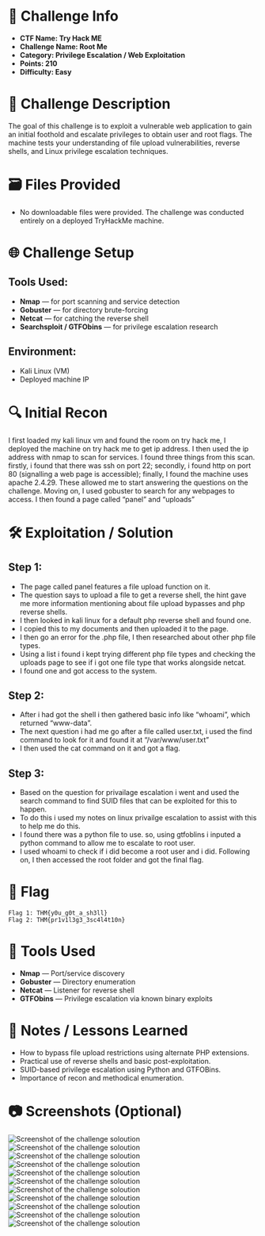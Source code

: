 # 📌 Challenge Info

- **CTF Name: Try Hack ME**
- **Challenge Name: Root Me**
- **Category: Privilege Escalation / Web Exploitation**
- **Points: 210**
- **Difficulty: Easy**

# 🧠 Challenge Description

The goal of this challenge is to exploit a vulnerable web application to gain an initial foothold and escalate privileges to obtain user and root flags. The machine tests your understanding of file upload vulnerabilities, reverse shells, and Linux privilege escalation techniques.

# 🗃️ Files Provided

- No downloadable files were provided. The challenge was conducted entirely on a deployed TryHackMe machine.

# 🌐 Challenge Setup

## **Tools Used:**

- **Nmap** — for port scanning and service detection
- **Gobuster** — for directory brute-forcing
- **Netcat** — for catching the reverse shell
- **Searchsploit / GTFObins** — for privilege escalation research

## **Environment:**

- Kali Linux (VM)
- Deployed machine IP

# 🔍 Initial Recon

I first loaded my kali linux vm and found the room on try hack me, I deployed the machine on try hack me to get ip address. I then used the ip address with nmap to scan for services. I found three things from this scan. firstly, i found that there was ssh on port 22; secondly, i found http on port 80 (signalling a web page is accessible); finally, I found the machine uses apache 2.4.29. These allowed me to start answering the questions on the challenge. Moving on, I used gobuster to search for any webpages to access. I then found a page called “panel” and “uploads”

# 🛠️ Exploitation / Solution

## Step 1:

- The page called panel features a file upload function on it.
- The question says to upload a file to get a reverse shell, the hint gave me more information mentioning about file upload bypasses and php reverse shells.
- I then looked in kali linux for a default php reverse shell and found one.
- I copied this to my documents and then uploaded it to the page.
- I then go an error for the .php file, I then researched about other php file types.
- Using a list i found i kept trying different php file types and checking the uploads page to see if i got one file type that works alongside netcat.
- I found one and got access to the system.

## Step 2:

- After i had got the shell i then gathered basic info like “whoami”, which returned “www-data”.
- The next question i had me go after a file called user.txt, i used the find command to look for it and found it at “/var/www/user.txt”
- I then used the cat command on it and got a flag.

## Step 3:

- Based on the question for privailage escalation i went and used the search command to find SUID files that can be exploited for this to happen.
- To do this i used my notes on linux privailge escalation to assist with this to help me do this.
- I found there was a python file to use. so, using gtfoblins i inputed a python command to allow me to escalate to root user.
- I used whoami to check if i did become a root user and i did. Following on, I then accessed the root folder and got the final flag.

# 🏴 Flag

```
Flag 1: THM{y0u_g0t_a_sh3ll}
Flag 2: THM{pr1v1l3g3_3sc4l4t10n}
```

# 🧪 Tools Used

- **Nmap** — Port/service discovery
- **Gobuster** — Directory enumeration
- **Netcat** — Listener for reverse shell
- **GTFObins** — Privilege escalation via known binary exploits

# 📝 Notes / Lessons Learned

- How to bypass file upload restrictions using alternate PHP extensions.
- Practical use of reverse shells and basic post-exploitation.
- SUID-based privilege escalation using Python and GTFOBins.
- Importance of recon and methodical enumeration.

# 📷 Screenshots (Optional)

![Screenshot of the challenge soloution](https://github.com/KieranPritchard/CTF-Write-Ups/blob/main/TryHackMe/RootMe/RootMe_Screenshot_1.png)
![Screenshot of the challenge soloution](https://github.com/KieranPritchard/CTF-Write-Ups/blob/main/TryHackMe/RootMe/RootMe_Screenshot_2.png)
![Screenshot of the challenge soloution](https://github.com/KieranPritchard/CTF-Write-Ups/blob/main/TryHackMe/RootMe/RootMe_Screenshot_3.png)
![Screenshot of the challenge soloution](https://github.com/KieranPritchard/CTF-Write-Ups/blob/main/TryHackMe/RootMe/RootMe_Screenshot_4.png)
![Screenshot of the challenge soloution](https://github.com/KieranPritchard/CTF-Write-Ups/blob/main/TryHackMe/RootMe/RootMe_Screenshot_5.png)
![Screenshot of the challenge soloution](https://github.com/KieranPritchard/CTF-Write-Ups/blob/main/TryHackMe/RootMe/RootMe_Screenshot_6.png)
![Screenshot of the challenge soloution](https://github.com/KieranPritchard/CTF-Write-Ups/blob/main/TryHackMe/RootMe/RootMe_Screenshot_7.png)
![Screenshot of the challenge soloution](https://github.com/KieranPritchard/CTF-Write-Ups/blob/main/TryHackMe/RootMe/RootMe_Screenshot_8.png)
![Screenshot of the challenge soloution](https://github.com/KieranPritchard/CTF-Write-Ups/blob/main/TryHackMe/RootMe/RootMe_Screenshot_9.png)
![Screenshot of the challenge soloution](https://github.com/KieranPritchard/CTF-Write-Ups/blob/main/TryHackMe/RootMe/RootMe_Screenshot_10.png)
![Screenshot of the challenge soloution](https://github.com/KieranPritchard/CTF-Write-Ups/blob/main/TryHackMe/RootMe/RootMe_Screenshot_11.png)
